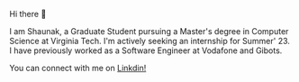 
Hi there 👋

I am Shaunak, a Graduate Student pursuing a Master's degree in Computer Science at Virginia Tech. I'm actively seeking an internship for Summer' 23. 
I have previously worked as a Software Engineer at Vodafone and Gibots.

You can connect with me on [Linkdin!](https://www.linkedin.com/in/shaunak-juvekar/)

